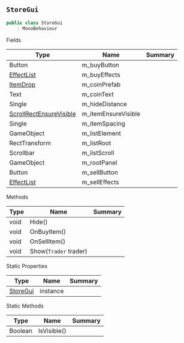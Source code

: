 ## `StoreGui`

```csharp
public class StoreGui
    : MonoBehaviour

```

Fields

| Type | Name | Summary | 
| --- | --- | --- | 
| Button | m_buyButton |  | 
| [EffectList](./EffectList.md) | m_buyEffects |  | 
| [ItemDrop](./ItemDrop.md) | m_coinPrefab |  | 
| Text | m_coinText |  | 
| Single | m_hideDistance |  | 
| [ScrollRectEnsureVisible](./ScrollRectEnsureVisible.md) | m_itemEnsureVisible |  | 
| Single | m_itemSpacing |  | 
| GameObject | m_listElement |  | 
| RectTransform | m_listRoot |  | 
| Scrollbar | m_listScroll |  | 
| GameObject | m_rootPanel |  | 
| Button | m_sellButton |  | 
| [EffectList](./EffectList.md) | m_sellEffects |  | 


Methods

| Type | Name | Summary | 
| --- | --- | --- | 
| void | Hide() |  | 
| void | OnBuyItem() |  | 
| void | OnSellItem() |  | 
| void | Show(`Trader` trader) |  | 


Static Properties

| Type | Name | Summary | 
| --- | --- | --- | 
| [StoreGui](./StoreGui.md) | instance |  | 


Static Methods

| Type | Name | Summary | 
| --- | --- | --- | 
| Boolean | IsVisible() |  | 


